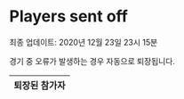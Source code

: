 # Players sent off
최종 업데이트: 2020년 12월 23일 23시 15분


경기 중 오류가 발생하는 경우 자동으로 퇴장됩니다.


| 퇴장된 참가자 |
|:---:|